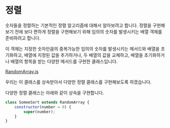 # 정렬
숫자들을 정렬하는 기본적인 정렬 알고리즘에 대해서 알아보려고 합니다.
정렬을 구현해보기 전에 보다 편하게 정렬을 구현해보기 위해 임의의 숫자를 발생시키는 배열 객체를 준비하려고 합니다.

이 객체는 지정한 숫자만큼의 중복가능한 임의의 숫자를 발생시키는 메서드와
배열을 초기화하고, 배열에 지정된 값을 추가하거나, 두 배열의 값을 교체하고, 배열을 초기화하거나 배열의 항목을 받는 다양한 메서드를 구현한 클래스입니다.

[RandomArray.js](./RandomArray.js)

우리는 이 클래스를 상속받아서 다양한 정렬 클래스를 구현해보도록 하겠습니다.

다양한 정렬 클래스는 아래와 같이 상속을 구현합니다.
```javascript
class SomeeSort extends RandomArray {
    constructor(number = 0) {
        super(number);
    }
}
```